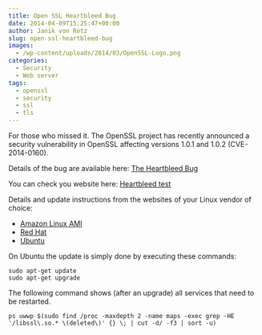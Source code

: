 ```yaml
---
title: Open SSL Heartbleed Bug
date: 2014-04-09T15:25:47+00:00
author: Janik von Rotz
slug: open-ssl-heartbleed-bug
images:
  - /wp-content/uploads/2014/03/OpenSSL-Logo.png
categories:
  - Security
  - Web server
tags:
  - openssl
  - security
  - ssl
  - tls
---
```

For those who missed it. The OpenSSL project has recently announced a security vulnerability in OpenSSL affecting versions 1.0.1 and 1.0.2 (CVE-2014-0160).

Details of the bug are available here: [The Heartbleed Bug](http://heartbleed.com/)

You can check you website here: [Heartbleed test](http://filippo.io/Heartbleed/)

Details and update instructions from the websites of your Linux vendor of choice:
* [Amazon Linux AMI](https://aws.amazon.com/amazon-linux-ami/security-bulletins/ALAS-2014-320/)
* [Red Hat](https://rhn.redhat.com/errata/RHSA-2014-0376.html)
* [Ubuntu](http://www.ubuntu.com/usn/usn-2165-1/)

On Ubuntu the update is simply done by executing these commands:

	sudo apt-get update
	sudo apt-get upgrade

The following command shows (after an upgrade) all services that need to be restarted.

	ps uwwp $(sudo find /proc -maxdepth 2 -name maps -exec grep -HE '/libssl\.so.* \(deleted\)' {} \; | cut -d/ -f3 | sort -u)
